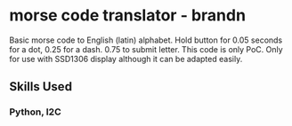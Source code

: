 # morse code translator - brandn

Basic morse code to English (latin) alphabet. Hold button for 0.05 seconds for a dot, 0.25 for a dash. 0.75 to submit letter. This code is only PoC. Only for use with SSD1306 display although it can be adapted easily.

## Skills Used

### Python, I2C
